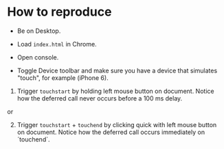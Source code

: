 # How to reproduce

* Be on Desktop.

* Load `index.html` in Chrome.

* Open console.

* Toggle Device toolbar and make sure you have a device that simulates "touch", for example (iPhone 6).

1) Trigger `touchstart` by holding left mouse button on document. Notice how the deferred call never occurs before a 100 ms delay.

or

2) Trigger `touchstart` + `touchend` by clicking quick with left mouse button on document. Notice how the deferred call occurs immediately on ´touchend`.
